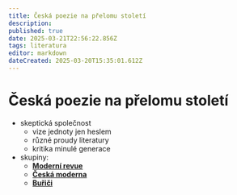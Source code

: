 ```yaml
---
title: Česká poezie na přelomu století
description: 
published: true
date: 2025-03-21T22:56:22.856Z
tags: literatura
editor: markdown
dateCreated: 2025-03-20T15:35:01.612Z
---
```


# Česká poezie na přelomu století
- skeptická společnost
	- vize jednoty jen heslem
	- různé proudy literatury
	- kritika minulé generace
- skupiny:
	- [**Moderní revue**](/cs/literatura/ceska-poez-prelom-stol/moderni-revue)
	- [**Česká moderna**](/cs/literatura/ceska-poez-prelom-stol/ceska-moderna)
	- [**Buřiči**](/cs/literatura/ceska-poez-prelom-stol/burici)
